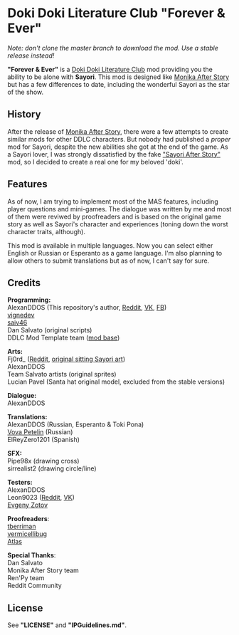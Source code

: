 # Doki Doki Literature Club "Forever & Ever"  
*Note: don't clone the master branch to download the mod. Use a stable release instead!*  
  
**"Forever & Ever"** is a [Doki Doki Literature Club](http://ddlc.moe) mod providing you the ability to be alone with **Sayori**. This mod is designed like [Monika After Story](https://github.com/Monika-After-Story/MonikaModDev) but has a few differences to date, including the wonderful Sayori as the star of the show.  
## History
After the release of [Monika After Story](https://github.com/Monika-After-Story/MonikaModDev), there were a few attempts to create similar mods for other DDLC characters. But nobody had published a _proper_ mod for Sayori, despite the new abilities she got at the end of the game. As a Sayori lover, I was strongly dissatisfied by the fake ["Sayori After Story"](https://www.reddit.com/r/DDLC/comments/8nviad/mod_release_sayori_after_story/) mod, so I decided to create a real one for my beloved 'doki'.  

## Features  
As of now, I am trying to implement most of the MAS features, including player questions and mini-games. The dialogue was written by me and most of them were reviwed by proofreaders and is based on the original game story as well as Sayori's character and experiences (toning down the worst character traits, although).  
  
This mod is available in multiple languages. Now you can select either English or Russian or Esperanto as a game language. I'm also planning to allow others to submit translations but as of now, I can't say for sure.

## Credits  
**Programming:**  
AlexanDDOS (This repository's author, [Reddit](https://www.reddit.com/user/AlexanDDOS), [VK](https://vk.com/alexanddos), [FB](https://www.facebook.com/alexanDDOS))  
[vignedev](https://github.com/vignedev)  
[saiv46](https://github.com/Saiv46)  
Dan Salvato (original scripts)  
DDLC Mod Template team ([mod base](https://github.com/Monika-After-Story/DDLCModTemplate))  
  
**Arts:**  
Fj0rd_ ([Reddit](https://www.reddit.com/user/Fj0rd_), [original sitting Sayori art](https://www.reddit.com/r/DDLC/comments/7h40q6/ok_final_version_this_time_i_swear/))  
AlexanDDOS  
Team Salvato artists (original sprites)  
Lucian Pavel (Santa hat original model, excluded from the stable versions)  
  
**Dialogue:**  
AlexanDDOS  
  
**Translations:**  
AlexanDDOS (Russian, Esperanto & Toki Pona)  
[Vova Petelin](https://vk.com/toxin_666) (Russian)  
ElReyZero1201 (Spanish)  
  
**SFX:**  
Pipe98x (drawing cross)  
sirrealist2 (drawing circle/line)  
  
**Testers:**  
AlexanDDOS  
Leon9023 ([Reddit](https://www.reddit.com/user/leon9023), [VK](https://vk.com/leon9023))  
[Evgeny Zotov](https://vk.com/everlastingtolovesayori)

**Proofreaders**:  
[tberriman](https://www.reddit.com/user/tberriman)  
[vermicellibug](https://github.com/vermicellibug)  
[Atlas](https://www.reddit.com/user/Nekochroma)  
  
**Special Thanks**:  
Dan Salvato  
Monika After Story team  
Ren'Py team  
Reddit Community  
  
## License  
See **"LICENSE"** and **"IPGuidelines.md"**.

